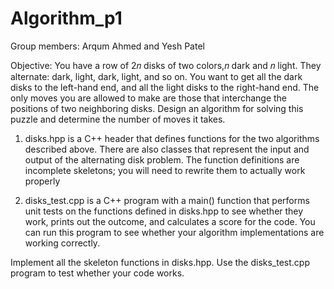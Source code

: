 # Algorithm_p1
Group members: Arqum Ahmed and Yesh Patel

Objective: 
You have a row of 2𝑛 disks of two colors,𝑛 dark and 𝑛 light. They alternate: dark, light, dark, light,
and so on. You want to get all the dark disks to the left-hand end, and all the light disks to the
right-hand end. The only moves you are allowed to make are those that interchange the positions of
two neighboring disks. Design an algorithm for solving this puzzle and determine the number of
moves it takes.

1. disks.hpp is a C++ header that defines functions for the two algorithms described above. There
are also classes that represent the input and output of the alternating disk problem. The function
definitions are incomplete skeletons; you will need to rewrite them to actually work properly

2. disks_test.cpp is a C++ program with a main() function that performs unit tests on the
functions defined in disks.hpp to see whether they work, prints out the outcome, and calculates
a score for the code. You can run this program to see whether your algorithm implementations are
working correctly.

Implement all the skeleton functions in disks.hpp. Use the disks_test.cpp program to
test whether your code works.



